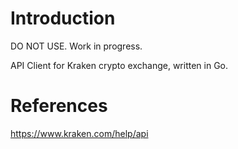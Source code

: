 # Introduction

DO NOT USE. Work in progress.

API Client for Kraken crypto exchange, written in Go.


# References

https://www.kraken.com/help/api
